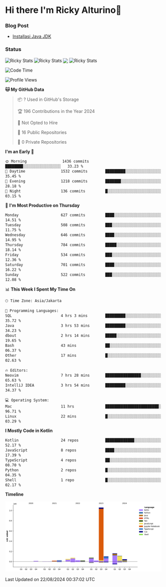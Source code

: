 # Hi there I'm Ricky Alturino👋

### Blog Post

<!-- BLOG-POST-LIST:START -->

- [Installasi Java JDK](https://onirutla.medium.com/installasi-java-jdk-ec701beeb5cb?source=rss-d9d81c918cc9------2)
<!-- BLOG-POST-LIST:END -->

### Status

<img align="center" alt="Ricky Stats" src="https://github-readme-stats.vercel.app/api?username=Alturino&theme=dark&show_icons=true&hide_border=false" />
<img align="center" alt="Ricky Stats" src="https://github-readme-stats.vercel.app/api/top-langs/?username=Alturino&theme=dark&show_icons=true&layout=compact"/>
<img align="center" width="640px" src="https://github-readme-stats.vercel.app/api/wakatime?username=Alturino&layout=compact&hide_border=true&theme=dark">
<img align="center" alt="Ricky Stats" src="https://leetcard.jacoblin.cool/onirutla?border=0&radius=20&ext=activity"/>

<!--START_SECTION:waka-->
![Code Time](http://img.shields.io/badge/Code%20Time-486%20hrs%2046%20mins-blue)

![Profile Views](http://img.shields.io/badge/Profile%20Views-0-blue)

**🐱 My GitHub Data** 

> 📦 ? Used in GitHub's Storage 
 > 
> 🏆 196 Contributions in the Year 2024
 > 
> 🚫 Not Opted to Hire
 > 
> 📜 16 Public Repositories 
 > 
> 🔑 0 Private Repositories 
 > 
**I'm an Early 🐤** 

```text
🌞 Morning                1436 commits        ████████░░░░░░░░░░░░░░░░░   33.23 % 
🌆 Daytime                1532 commits        █████████░░░░░░░░░░░░░░░░   35.45 % 
🌃 Evening                1218 commits        ███████░░░░░░░░░░░░░░░░░░   28.18 % 
🌙 Night                  136 commits         █░░░░░░░░░░░░░░░░░░░░░░░░   03.15 % 
```
📅 **I'm Most Productive on Thursday** 

```text
Monday                   627 commits         ████░░░░░░░░░░░░░░░░░░░░░   14.51 % 
Tuesday                  508 commits         ███░░░░░░░░░░░░░░░░░░░░░░   11.75 % 
Wednesday                646 commits         ████░░░░░░░░░░░░░░░░░░░░░   14.95 % 
Thursday                 784 commits         █████░░░░░░░░░░░░░░░░░░░░   18.14 % 
Friday                   534 commits         ███░░░░░░░░░░░░░░░░░░░░░░   12.36 % 
Saturday                 701 commits         ████░░░░░░░░░░░░░░░░░░░░░   16.22 % 
Sunday                   522 commits         ███░░░░░░░░░░░░░░░░░░░░░░   12.08 % 
```


📊 **This Week I Spent My Time On** 

```text
🕑︎ Time Zone: Asia/Jakarta

💬 Programming Languages: 
SQL                      4 hrs 3 mins        █████████░░░░░░░░░░░░░░░░   35.72 % 
Java                     3 hrs 53 mins       █████████░░░░░░░░░░░░░░░░   34.23 % 
dbout                    2 hrs 14 mins       █████░░░░░░░░░░░░░░░░░░░░   19.65 % 
Bash                     43 mins             ██░░░░░░░░░░░░░░░░░░░░░░░   06.37 % 
Other                    17 mins             █░░░░░░░░░░░░░░░░░░░░░░░░   02.63 % 

🔥 Editors: 
Neovim                   7 hrs 28 mins       ████████████████░░░░░░░░░   65.63 % 
IntelliJ IDEA            3 hrs 54 mins       █████████░░░░░░░░░░░░░░░░   34.37 % 

💻 Operating System: 
Mac                      11 hrs              ████████████████████████░   96.71 % 
Linux                    22 mins             █░░░░░░░░░░░░░░░░░░░░░░░░   03.29 % 
```

**I Mostly Code in Kotlin** 

```text
Kotlin                   24 repos            █████████████░░░░░░░░░░░░   52.17 % 
JavaScript               8 repos             ████░░░░░░░░░░░░░░░░░░░░░   17.39 % 
TypeScript               4 repos             ██░░░░░░░░░░░░░░░░░░░░░░░   08.70 % 
Python                   2 repos             █░░░░░░░░░░░░░░░░░░░░░░░░   04.35 % 
Shell                    1 repo              █░░░░░░░░░░░░░░░░░░░░░░░░   02.17 % 
```



**Timeline**

![Lines of Code chart](https://raw.githubusercontent.com/Alturino/Alturino/main/assets/bar_graph.png)


 Last Updated on 22/08/2024 00:37:02 UTC
<!--END_SECTION:waka-->
